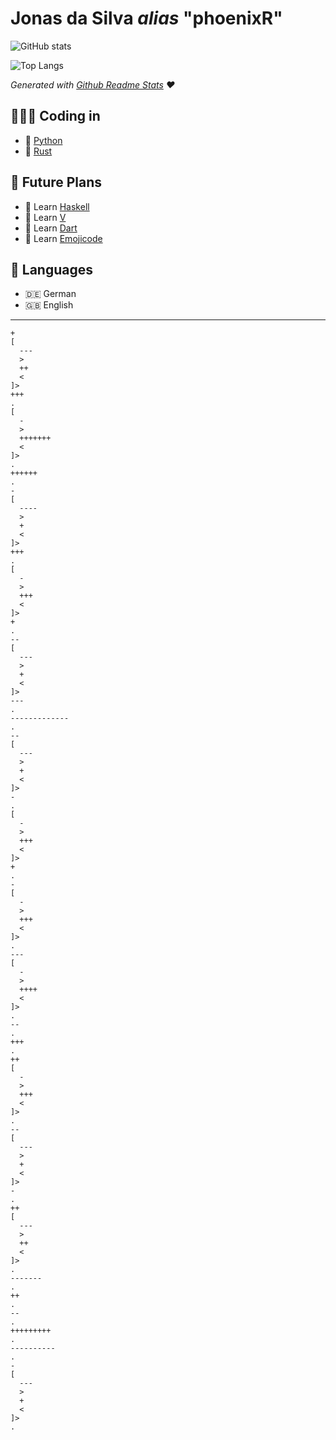 # Jonas da Silva *alias* "phoenixR"

![GitHub stats](https://github-readme-stats.vercel.app/api?username=phoenixr-codes&show_icons=true&theme=dracula)

![Top Langs](https://github-readme-stats.vercel.app/api/top-langs/?username=phoenixr-codes&hide=Makefile,Batchfile&theme=dracula)

*Generated with [Github Readme Stats](https://github.com/anuraghazra/github-readme-stats) ♥️*


## 👨🏽‍💻 Coding in

* 🐍 [Python](https://github.com/phoenixr-codes?tab=repositories&q=&type=&language=python&sort=)
* 🦀 [Rust](https://github.com/phoenixr-codes?tab=repositories&q=&type=&language=rust&sort=)


## 🔮 Future Plans

* 🟰 Learn [Haskell](https://www.haskell.org)
* 🦨 Learn [V](https://vlang.io)
* 🎯 Learn [Dart](https://dart.dev)
* 🍇 Learn [Emojicode](https://www.emojicode.org)


## 💬 Languages

* 🇩🇪 German
* 🇬🇧 English


---

```brainfuck
+
[
  ---
  >
  ++
  <
]>
+++
.
[
  -
  >
  +++++++
  <
]>
.
++++++
.
-
[
  ----
  >
  +
  <
]>
+++
.
[
  -
  >
  +++
  <
]>
+
.
--
[
  ---
  >
  +
  <
]>
---
.
-------------
.
--
[
  ---
  >
  +
  <
]>
-
.
[
  -
  >
  +++
  <
]>
+
.
-
[
  -
  >
  +++
  <
]>
.
---
[
  -
  >
  ++++
  <
]>
.
--
.
+++
.
++
[
  -
  >
  +++
  <
]>
.
--
[
  ---
  >
  +
  <
]>
-
.
++
[
  ---
  >
  ++
  <
]>
.
-------
.
++
.
--
.
+++++++++
.
----------
.
-
[
  ---
  >
  +
  <
]>
.
```
